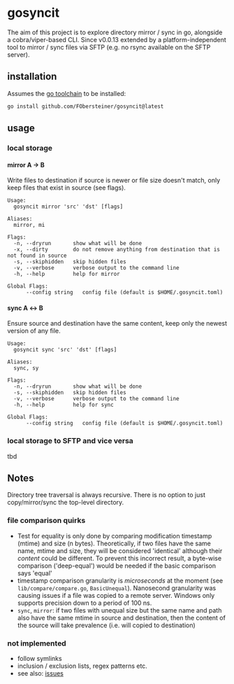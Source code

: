 # gosyncit

The aim of this project is to explore directory mirror / sync in go, alongside a cobra/viper-based CLI. Since v0.0.13 extended by a platform-independent tool to mirror / sync files via SFTP (e.g. no rsync available on the SFTP server).

## installation

Assumes the [go toolchain](https://go.dev) to be installed:

```sh
go install github.com/FObersteiner/gosyncit@latest
```

## usage

### local storage

#### mirror A &#8594; B

Write files to destination if source is newer or file size doesn't match, only keep files that exist in source (see flags).

```
Usage:
  gosyncit mirror 'src' 'dst' [flags]

Aliases:
  mirror, mi

Flags:
  -n, --dryrun       show what will be done
  -x, --dirty        do not remove anything from destination that is not found in source
  -s, --skiphidden   skip hidden files
  -v, --verbose      verbose output to the command line
  -h, --help         help for mirror

Global Flags:
      --config string   config file (default is $HOME/.gosyncit.toml)
```

#### sync A &#8596; B

Ensure source and destination have the same content, keep only the newest version of any file.

```
Usage:
  gosyncit sync 'src' 'dst' [flags]

Aliases:
  sync, sy

Flags:
  -n, --dryrun       show what will be done
  -s, --skiphidden   skip hidden files
  -v, --verbose      verbose output to the command line
  -h, --help         help for sync

Global Flags:
      --config string   config file (default is $HOME/.gosyncit.toml)
```

### local storage to SFTP and vice versa

tbd

## Notes

Directory tree traversal is always recursive. There is no option to just copy/mirror/sync the top-level directory.

### file comparison quirks

- Test for equality is only done by comparing modification timestamp (mtime) and size (n bytes). Theoretically, if two files have the same name, mtime and size, they will be considered 'identical' although their _content_ could be different. To prevent this incorrect result, a byte-wise comparison ('deep-equal') would be needed if the basic comparison says 'equal'
- timestamp comparison granularity is _microseconds_ at the moment (see `lib/compare/compare.go`, `BasicUnequal`). Nanosecond granularity was causing issues if a file was copied to a remote server. Windows only supports precision down to a period of 100 ns.
- `sync`, `mirror`: if two files with unequal size but the same name and path also have the same mtime in source and destination, then the content of the source will take prevalence (i.e. will copied to destination)

### not implemented

- follow symlinks
- inclusion / exclusion lists, regex patterns etc.
- see also: [issues](https://github.com/FObersteiner/gosyncit/issues)
